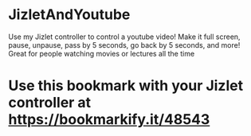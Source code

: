 # JizletAndYoutube
Use my Jizlet controller to control a youtube video! Make it full screen, pause, unpause, pass by 5 seconds, go back by 5 seconds, and more! Great for people watching movies or lectures all the time


# Use this bookmark with your Jizlet controller at https://bookmarkify.it/48543
